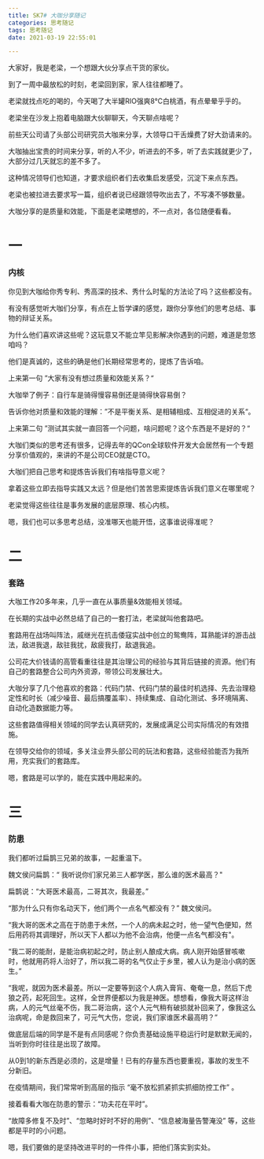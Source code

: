 ```yaml
---
title: SK7# 大咖分享随记
categories: 思考随记
tags: 思考随记
date: 2021-03-19 22:55:01

---
```




大家好，我是老梁，一个想跟大伙分享点干货的家伙。



到了一周中最放松的时刻，老梁回到家，家人往往都睡了。



老梁就找点吃的喝的，今天喝了大半罐RIO强爽8°C白桃酒，有点晕晕乎乎的。



老梁坐在沙发上抱着电脑跟大伙聊聊天，今天聊点啥呢？



前些天公司请了头部公司研究员大咖来分享，大领导口干舌燥费了好大劲请来的。



大咖抽出宝贵的时间来分享，听的人不少，听进去的不多，听了去实践就更少了，大部分过几天就忘的差不多了。



这种情况领导们也知道，才要求组织者们去收集启发感受，沉淀下来点东西。



老梁也被拉进去要求写一篇，组织者说已经跟领导吹出去了，不写凑不够数量。



大咖分享的是质量和效能，下面是老梁瞎想的，不一点对，各位随便看看。



<!--more-->



# 一

### 内核



你见到大咖给你秀专利、秀高深的技术、秀什么时髦的方法论了吗？这些都没有。



有没有感觉听大咖们分享，有点在上哲学课的感觉，跟你分享他们的思考总结、事物的辩证关系。



为什么他们喜欢讲这些呢？这玩意又不能立竿见影解决你遇到的问题，难道是忽悠咱吗？



他们是真诚的，这些的确是他们长期经常思考的，提炼了告诉咱。



上来第一句 ”大家有没有想过质量和效能关系？“



大咖举了例子：自行车是骑得慢容易倒还是骑得快容易倒？



告诉你他对质量和效能的理解：”不是平衡关系、是相辅相成、互相促进的关系“。



上来第二句 ”测试其实就一直回答一个问题，啥问题呢？这个东西是不是好的？“



大咖们类似的思考还有很多，记得去年的QCon全球软件开发大会居然有一个专题分享价值观的，来讲的不是公司CEO就是CTO。



大咖们把自己思考和提炼告诉我们有啥指导意义呢？



拿着这些立即去指导实践又太远？但是他们苦苦思索提炼告诉我们意义在哪里呢？



老梁觉得这些往往是事务发展的底层原理、核心内核。



嗯，我们也可以多思考总结，没准哪天也能开悟，这事谁说得准呢？



# 二

### 套路



大咖工作20多年来，几乎一直在从事质量&效能相关领域。



在长期的实战中必然总结了自己的一套打法，老梁就叫他套路吧。



套路用在战场叫阵法，戚继光在抗击倭寇实战中创立的鸳鸯阵，耳熟能详的游击战法，敌进我退，敌驻我扰，敌疲我打，敌退我追。



公司花大价钱请的高管看重往往是其治理公司的经验与其背后链接的资源。他们有自己的套路整合公司内外资源，带领公司发展壮大。



大咖分享了几个他喜欢的套路：代码门禁、代码门禁的最佳时机选择、先去治理稳定性和时长（减少噪音、最后搞覆盖率）、持续集成、自动化测试、多环境隔离、自动化造数据能力等。



这些套路值得相关领域的同学去认真研究的，发展成满足公司实际情况的有效措施。



在领导交给你的领域，多关注业界头部公司的玩法和套路，这些经验能否为我所用，充实我们的套路库。



嗯，套路是可以学的，能在实践中用起来的。



# 三

### 防患



我们都听过扁鹊三兄弟的故事，一起重温下。



魏文侯问扁鹊：“ 我听说你们家兄弟三人都学医，那么谁的医术最高？"



扁鹊说：“大哥医术最高，二哥其次，我最差。”



“那为什么只有你名动天下，他们两个一点名气都没有？” 魏文侯问。



“我大哥的医术之高在于防患于未然，一个人的病未起之时，他一望气色便知，然后用药将其调理好，所以天下人都以为他不会治病，他便一点名气都没有"。



“我二哥的能耐，是能治病初起之时，防止别人酿成大病。病人刚开始感冒咳嗽时，他就用药将人治好了，所以我二哥的名气仅止于乡里，被人认为是治小病的医生。”



“我呢，就因为医术最差。所以一定要等到这个人病入膏肓、奄奄一息，然后下虎狼之药，起死回生。这样，全世界便都以为我是神医。想想看，像我大哥这样治病，人的元气丝毫不伤，我二哥治病，这个人元气稍有破损就补回来了，像我这么治病呢，命是救回来了，可元气大伤，您说，我们家谁医术最高明？”



做底层后端的同学是不是有点同感呢？你负责基础设施平稳运行时是默默无闻的，当听到你时往往是出现了故障。



从0到1的新东西是必须的，这是增量！已有的存量东西也要重视，事故的发生不分新旧。



在疫情期间，我们常常听到高层的指示 “毫不放松抓紧抓实抓细防控工作” 。



接着看看大咖在防患的警示：“功夫花在平时”。



“故障多修复不及时”、“忽略时好时不好的用例”、“信息被海量告警淹没” 等，这些都是平时的小问题。



嗯，我们要做的是坚持改进平时的一件件小事，把他们落实到实处。











